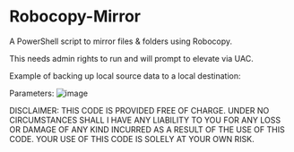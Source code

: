 # Robocopy-Mirror
A PowerShell script to mirror files & folders using Robocopy.

This needs admin rights to run and will prompt to elevate via UAC.

Example of backing up local source data to a local destination:

Parameters:
![image](https://user-images.githubusercontent.com/20383538/222226325-decb4655-85c1-4397-8739-6e0fdb11debb.png)

DISCLAIMER: THIS CODE IS PROVIDED FREE OF CHARGE. UNDER NO CIRCUMSTANCES SHALL I HAVE ANY LIABILITY TO YOU FOR ANY LOSS OR DAMAGE OF ANY KIND INCURRED AS A RESULT OF THE USE OF THIS CODE. YOUR USE OF THIS CODE IS SOLELY AT YOUR OWN RISK.
